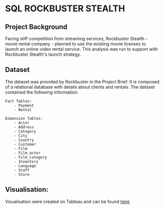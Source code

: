 # SQL ROCKBUSTER STEALTH

## Project Background
Facing stiff competition from streaming services, Rockbuster Stealth - movie rental company - planned to use the existing movie licenses to launch an online video rental service.
This analysis was run to support with Rockbuster Stealth's launch strategy.

## Dataset
The dataset was provided by Rockbuster in the Project Brief. It is composed of a relational database with details about clients and rentals.
The dataset contained the following information:

    Fact Tables:
        - Payment
        - Rental

    Dimension Tables:
        - Actor
        - Address
        - Category
        - City
        - Country
        - Customer
        - Film
        - Film_actor
        - Film_category
        - Inventory
        - Language
        - Staff
        - Store

## Visualisation:
Visualisation were created on Tableau and can be found [here](https://public.tableau.com/app/profile/bruna.campos/viz/Rockbusters_Finalpresentation1/Story1)
